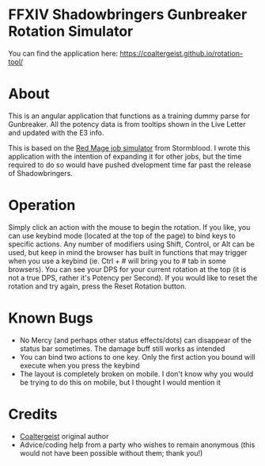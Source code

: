 # FFXIV Shadowbringers Gunbreaker Rotation Simulator

You can find the application here: https://coaltergeist.github.io/rotation-tool/

# About

This is an angular application that functions as a training dummy parse for Gunbreaker. All the potency data is from tooltips shown in the Live Letter and updated with the E3 info.

This is based on the [Red Mage job simulator](https://tylian.github.io/rdm/) from Stormblood. I wrote this application with the intention of expanding it for other jobs, but the time required to do so would have pushed dvelopment time far past the release of Shadowbringers.

# Operation

Simply click an action with the mouse to begin the rotation. If you like, you can use keybind mode (located at the top of the page) to bind keys to specific actions. Any number of modifiers using Shift, Control, or Alt can be used, but keep in mind the browser has built in functions that may trigger when you use a keybind (ie. Ctrl + # will bring you to # tab in some browsers). You can see your DPS for your current rotation at the top (it is not a true DPS, rather it's Potency per Second). If you would like to reset the rotation and try again, press the Reset Rotation button.

# Known Bugs
 - No Mercy (and perhaps other status effects/dots) can disappear of the status bar sometimes. The damage buff still works as intended
 - You can bind two actions to one key. Only the first action you bound will execute when you press the keybind
 - The layout is completely broken on mobile. I don't know why you would be trying to do this on mobile, but I thought I would mention it

# Credits
 - [Coaltergeist](github.com/coaltergeist) original author
 - Advice/coding help from a party who wishes to remain anonymous (this would not have been possible without them; thank you!)

